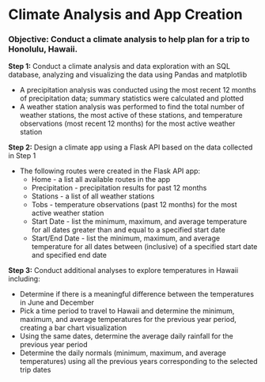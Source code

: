 # Climate Analysis and App Creation

### Objective:  Conduct a climate analysis to help plan for a trip to Honolulu, Hawaii.

**Step 1:** Conduct a climate analysis and data exploration with an SQL database, analyzing and visualizing the data using Pandas and matplotlib
* A precipitation analysis was conducted using the most recent 12 months of precipitation data; summary statistics were calculated and plotted
* A weather station analysis was performed to find the total number of weather stations, the most active of these stations, and temperature observations (most recent 12 months)
   for the most active weather station

**Step 2:**  Design a climate app using a Flask API based on the data collected in Step 1
* The following routes were created in the Flask API app:
   * Home - a list all available routes in the app
   * Precipitation - precipitation results for past 12 months
   * Stations - a list of all weather stations
   * Tobs - temperature observations (past 12 months) for the most active weather station
   * Start Date - list the minimum, maximum, and average temperature for all dates greater than and equal to a specified start date
   * Start/End Date - list the minimum, maximum, and average temperature for all dates between (inclusive) of a specified start date and specified end date
   
**Step 3:**  Conduct additional analyses to explore temperatures in Hawaii including:
*  Determine if there is a meaningful difference between the temperatures in June and December
*  Pick a time period to travel to Hawaii and determine the minimum, maximum, and average temperatures for the previous year period, creating a bar chart visualization
*  Using the same dates, determine the average daily rainfall for the previous year period
*  Determine the daily normals (minimum, maximum, and average temperatures) using all the previous years corresponding to the selected trip dates


